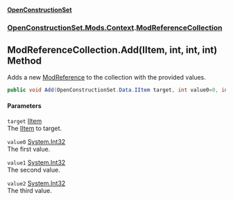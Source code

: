 #### [OpenConstructionSet](index.md 'index')
### [OpenConstructionSet.Mods.Context](index.md#OpenConstructionSet_Mods_Context 'OpenConstructionSet.Mods.Context').[ModReferenceCollection](f6RRzzsjVUCH3ptIqc2CWw.md 'OpenConstructionSet.Mods.Context.ModReferenceCollection')
## ModReferenceCollection.Add(IItem, int, int, int) Method
Adds a new [ModReference](jj79_XszCKG+reGyMG6mKQ.md 'OpenConstructionSet.Mods.ModReference') to the collection with the provided values.  
```csharp
public void Add(OpenConstructionSet.Data.IItem target, int value0=0, int value1=0, int value2=0);
```
#### Parameters
<a name='OpenConstructionSet_Mods_Context_ModReferenceCollection_Add(OpenConstructionSet_Data_IItem_int_int_int)_target'></a>
`target` [IItem](1xw59+1PxAxgqAyD92DMNg.md 'OpenConstructionSet.Data.IItem')  
The [IItem](1xw59+1PxAxgqAyD92DMNg.md 'OpenConstructionSet.Data.IItem') to target.
  
<a name='OpenConstructionSet_Mods_Context_ModReferenceCollection_Add(OpenConstructionSet_Data_IItem_int_int_int)_value0'></a>
`value0` [System.Int32](https://docs.microsoft.com/en-us/dotnet/api/System.Int32 'System.Int32')  
The first value.
  
<a name='OpenConstructionSet_Mods_Context_ModReferenceCollection_Add(OpenConstructionSet_Data_IItem_int_int_int)_value1'></a>
`value1` [System.Int32](https://docs.microsoft.com/en-us/dotnet/api/System.Int32 'System.Int32')  
The second value.
  
<a name='OpenConstructionSet_Mods_Context_ModReferenceCollection_Add(OpenConstructionSet_Data_IItem_int_int_int)_value2'></a>
`value2` [System.Int32](https://docs.microsoft.com/en-us/dotnet/api/System.Int32 'System.Int32')  
The third value.
  
